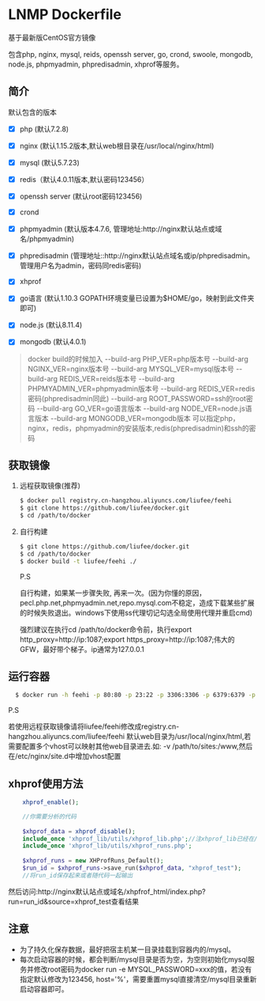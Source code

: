 LNMP Dockerfile
=================

基于最新版CentOS官方镜像

包含php, nginx, mysql, reids, openssh server, go, crond, swoole, mongodb, node.js, phpmyadmin, phpredisadmin, xhprof等服务。


简介
------------------------
默认包含的版本

- [x] php (默认7.2.8)

- [x] nginx (默认1.15.2版本,默认web根目录在/usr/local/nginx/html)

- [x] mysql (默认5.7.23)

- [x] redis（默认4.0.11版本,默认密码123456）

- [x] openssh server (默认root密码123456)

- [x] crond

- [x] phpmyadmin (默认版本4.7.6, 管理地址:http://nginx默认站点或域名/phpmyadmin)

- [x] phpredisadmin (管理地址::http://nginx默认站点域名或ip/phpredisadmin。管理用户名为admin，密码同redis密码)

- [x] xhprof

- [x] go语言 (默认1.10.3 GOPATH环境变量已设置为$HOME/go，映射到此文件夹即可)

- [x] node.js (默认8.11.4)

- [x] mongodb (默认4.0.1)


>docker build的时候加入
    --build-arg PHP_VER=php版本号 
    --build-arg NGINX_VER=nginx版本号 
    --build-arg MYSQL_VER=mysql版本号 
    --build-arg REDIS_VER=reids版本号
    --build-arg PHPMYADMIN_VER=phpmyadmin版本号
    --build-arg REDIS_VER=redis密码(phpredisadmin同此)
    --build-arg ROOT_PASSWORD=ssh的root密码
    --build-arg GO_VER=go语言版本
    --build-arg NODE_VER=node.js语言版本
    --build-arg MONGODB_VER=mongodb版本
可以指定php，nginx，redis，phpmyadmin的安装版本,redis(phpredisadmin)和ssh的密码


获取镜像
------------------------
1. 远程获取镜像(推荐)
    ```bash 
    $ docker pull registry.cn-hangzhou.aliyuncs.com/liufee/feehi 
    $ git clone https://github.com/liufee/docker.git
    $ cd /path/to/docker
    ```
    
2. 自行构建
    ```bash
    $ git clone https://github.com/liufee/docker.git
    $ cd /path/to/docker
    $ docker build -t liufee/feehi ./
    ```
    P.S 
    
    自行构建，如果某一步骤失败, 再来一次。(因为你懂的原因，pecl.php.net,phpmyadmin.net,repo.mysql.com不稳定，造成下载某些扩展的时候失败退出。windows下使用ss代理切记勾选全局使用代理并重启cmd)
    
    强烈建议在执行cd /path/to/docker命令前，执行export http_proxy=http://ip:1087;export https_proxy=http://ip:1087;伟大的GFW，最好带个梯子。ip通常为127.0.0.1


运行容器
-------------------

```bash
  $ docker run -h feehi -p 80:80 -p 23:22 -p 3306:3306 -p 6379:6379 -p 27017:27017 --name feehi -itd -v /path/to/docker/etc/nginx:/etc/nginx -v /path/to/docker/data/mysql:/data/mysql -v /path/to/docker/data/log:/var/log -v /path/to/www:/usr/local/nginx/html liufee/feehi
```
 P.S 
 
 若使用远程获取镜像请将liufee/feehi修改成registry.cn-hangzhou.aliyuncs.com/liufee/feehi
 默认web目录为/usr/local/nginx/html,若需要配置多个vhost可以映射其他web目录进去.如: -v /path/to/sites:/www,然后在/etc/nginx/site.d中增加vhost配置


xhprof使用方法
-------------------
```php
    xhprof_enable();

    //你需要分析的代码
    
    $xhprof_data = xhprof_disable();
    include_once 'xhprof_lib/utils/xhprof_lib.php';//注xhprof_lib已经在/usr/local/php/lib/php中了
    include_once 'xhprof_lib/utils/xhprof_runs.php';
    
    $xhprof_runs = new XHProfRuns_Default();
    $run_id = $xhprof_runs->save_run($xhprof_data, "xhprof_test");
    //将run_id保存起来或者随代码一起输出
```
然后访问:http://nginx默认站点或域名/xhpfrof_html/index.php?run=run_id&source=xhprof_test查看结果


注意
-------------------
* 为了持久化保存数据，最好把宿主机某一目录挂载到容器内的/mysql。
* 每次启动容器的时候，都会判断/mysql目录是否为空，为空则初始化mysql服务并修改root密码为docker run -e MYSQL_PASSWORD=xxx的值，若没有指定默认修改为123456, host='%'，需要重置mysql直接清空/mysql目录重新启动容器即可。

   
